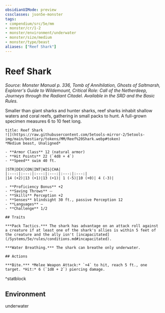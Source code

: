 ```yaml
---
obsidianUIMode: preview
cssclasses: json5e-monster
tags:
- compendium/src/5e/mm
- monster/cr/1-2
- monster/environment/underwater
- monster/size/medium
- monster/type/beast
aliases: ["Reef Shark"]
---
```

# Reef Shark
*Source: Monster Manual p. 336, Tomb of Annihilation, Ghosts of Saltmarsh, Explorer's Guide to Wildemount, Critical Role: Call of the Netherdeep, Journeys through the Radiant Citadel. Available in the SRD and the Basic Rules.*  

Smaller than giant sharks and hunter sharks, reef sharks inhabit shallow waters and coral reefs, gathering in small packs to hunt. A full-grown specimen measures 6 to 10 feet long.

```ad-statblock
title: Reef Shark
![](https://raw.githubusercontent.com/5etools-mirror-2/5etools-img/main/bestiary/tokens/MM/Reef%20Shark.webp#token)
*Medium beast, Unaligned*

- **Armor Class** 12 (natural armor)
- **Hit Points** 22 (`4d8 + 4`)
- **Speed** swim 40 ft.

|STR|DEX|CON|INT|WIS|CHA|
|:---:|:---:|:---:|:---:|:---:|:---:|
|14 (+2)|13 (+1)|13 (+1)| 1 (-5)|10 (+0)| 4 (-3)|

- **Proficiency Bonus** +2
- **Saving Throws** ⏤
- **Skills** Perception +2
- **Senses** blindsight 30 ft., passive Perception 12
- **Languages** —
- **Challenge** 1/2

## Traits

***Pack Tactics.*** The shark has advantage on an attack roll against a creature if at least one of the shark's allies is within 5 feet of the creature and the ally isn't [incapacitated](/Systems/5e/rules/conditions.md#incapacitated).

***Water Breathing.*** The shark can breathe only underwater.

## Actions

***Bite.*** *Melee Weapon Attack:* `+4` to hit, reach 5 ft., one target. *Hit:* 6 (`1d8 + 2`) piercing damage.
```
^statblock

## Environment

underwater